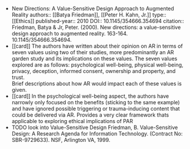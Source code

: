 - New Directions: A Value-Sensitive Design Approach to Augmented Reality
  authors:: [[Batya Friedman]], [[Peter H. Kahn, Jr.]]
  type:: [[Ethics]] 
  published-year:: 2010
  DOI:: 10.1145/354666.354694
  citation:: Friedman, Batya & Jr, Peter. (2000). New directions: a value-sensitive design approach to augmented reality. 163-164. 10.1145/354666.354694.
- [[card]] The authors have written about their opinion on AR in terms of seven values using two of their studies, more predominantly an AR garden study and its implications on these values. The seven values explored are as follows: psychological well-being, physical well-being, privacy, deception, informed consent, ownership and property, and trust.  
  Brief descriptions about how AR would impact each of these values is given.
- [[card]] In the psychological well-being aspect, the authors have narrowly only focused on the benefits (sticking to the same example) and have ignored possible triggering or trauma-inducing content that could be delivered via AR.
  Provides a very clear framework thats applicable to exploring ethical implications of PAR
- TODO look into Value-Sensitive Design
  Friedman, B. Value-Sensitive Design: A Research Agenda for Information Technology. (Contract No: SBR-9729633). NSF, Arlington VA, 1999.